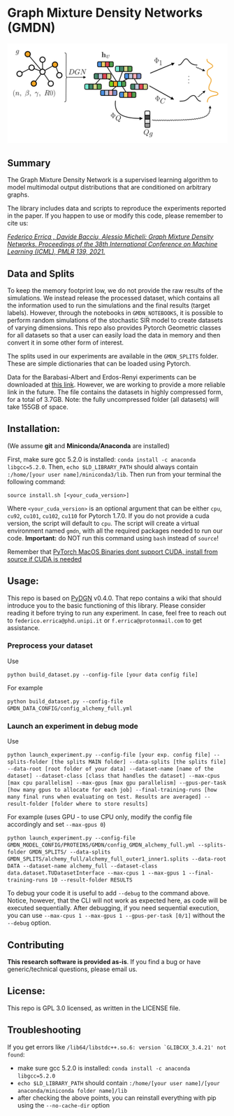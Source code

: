 # Graph Mixture Density Networks (GMDN)
![](https://github.com/diningphil/graph-mixture-density-networks/raw/main/images/gmdn.png)

## Summary
The Graph Mixture Density Network is a supervised learning algorithm to model multimodal output distributions that are conditioned on arbitrary graphs.

The library includes data and scripts to reproduce the experiments reported in the paper. If you happen to use or modify this code, please remember to cite us:

[*Federico Errica , Davide Bacciu, Alessio Micheli: Graph Mixture Density Networks. Proceedings of the 38th International Conference on Machine Learning (ICML), PMLR 139, 2021.*](https://arxiv.org/abs/2012.03085)

## Data and Splits
To keep the memory footprint low, we do not provide the raw results of the simulations. We instead release the processed dataset, which contains all the information used to run the simulations and the final results (target labels). However, through the notebooks in `GMDN_NOTEBOOKS`, it is possible to perform random simulations of the stochastic SIR model to create datasets of varying dimensions. This repo also provides Pytorch Geometric classes for all datasets
so that a user can easily load the data in memory and then convert it in some other form of interest.

The splits used in our experiments are available in the `GMDN_SPLITS` folder. These are simple dictionaries that can be loaded using Pytorch.

Data for the Barabasi-Albert and Erdos-Renyi experiments can be downloaded at [this link](https://www.dropbox.com/sh/cv6blu0w3pqevxq/AAAJFC2wpLuDVfe75qAoD7hga?dl=0). However, we are working to provide a more reliable link in the future.
The file contains the datasets in highly compressed form, for a total of 3.7GB. Note: the fully uncompressed folder (all datasets) will take 155GB of space.

## Installation:
(We assume **git** and **Miniconda/Anaconda** are installed)

First, make sure gcc 5.2.0 is installed: ``conda install -c anaconda libgcc=5.2.0``. Then, ``echo $LD_LIBRARY_PATH`` should always contain ``:/home/[your user name]/miniconda3/lib``. Then run from your terminal the following command:

    source install.sh [<your_cuda_version>]

Where `<your_cuda_version>` is an optional argument that can be either `cpu`, `cu92`, `cu101`, `cu102`, `cu110` for Pytorch 1.7.0. If you do not provide a cuda version, the script will default to `cpu`. The script will create a virtual environment named `gmdn`, with all the required packages needed to run our code. **Important:** do NOT run this command using `bash` instead of `source`!

Remember that [PyTorch MacOS Binaries dont support CUDA, install from source if CUDA is needed](https://pytorch.org/get-started/locally/)

## Usage:

This repo is based on [PyDGN](https://github.com/diningphil/PyDGN) v0.4.0. That repo contains a wiki that should introduce you to the basic functioning of this library. Please consider reading it before trying to run any experiment. In case, feel free to reach out to `federico.errica@phd.unipi.it` or `f.errica@protonmail.com` to get assistance.

### Preprocess your dataset
Use

    python build_dataset.py --config-file [your data config file]

For example

    python build_dataset.py --config-file GMDN_DATA_CONFIG/config_alchemy_full.yml

### Launch an experiment in debug mode
Use
      
    python launch_experiment.py --config-file [your exp. config file] --splits-folder [the splits MAIN folder] --data-splits [the splits file] --data-root [root folder of your data] --dataset-name [name of the dataset] --dataset-class [class that handles the dataset] --max-cpus [max cpu parallelism] --max-gpus [max gpu parallelism] --gpus-per-task [how many gpus to allocate for each job] --final-training-runs [how many final runs when evaluating on test. Results are averaged] --result-folder [folder where to store results]

For example (uses GPU - to use CPU only, modify the config file accordingly and set `--max-gpus 0`)

    python launch_experiment.py --config-file GMDN_MODEL_CONFIG/PROTEINS/GMDN/config_GMDN_alchemy_full.yml --splits-folder GMDN_SPLITS/ --data-splits GMDN_SPLITS/alchemy_full/alchemy_full_outer1_inner1.splits --data-root DATA --dataset-name alchemy_full --dataset-class data.dataset.TUDatasetInterface --max-cpus 1 --max-gpus 1 --final-training-runs 10 --result-folder RESULTS


To debug your code it is useful to add `--debug` to the command above. Notice, however, that the CLI will not work as expected here, as code will be executed sequentially. After debugging, if you need sequential execution, you can use `--max-cpus 1 --max-gpus 1 --gpus-per-task [0/1]` without the `--debug` option.

## Contributing
**This research software is provided as-is**.
If you find a bug or have generic/technical questions, please email us.

## License:
This repo is GPL 3.0 licensed, as written in the LICENSE file.

## Troubleshooting

If you get errors like ``/lib64/libstdc++.so.6: version `GLIBCXX_3.4.21' not found``:
* make sure gcc 5.2.0 is installed: ``conda install -c anaconda libgcc=5.2.0``
* ``echo $LD_LIBRARY_PATH`` should contain ``:/home/[your user name]/[your anaconda/miniconda folder name]/lib``
* after checking the above points, you can reinstall everything with pip using the ``--no-cache-dir`` option
